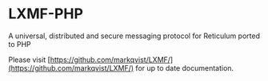 # LXMF-PHP
 A universal, distributed and secure messaging protocol for Reticulum ported to PHP
 
 Please visit [https://github.com/markqvist/LXMF/](https://github.com/markqvist/LXMF/) for up to date documentation.